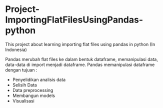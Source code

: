 # Project-ImportingFlatFilesUsingPandas-python
This project about learning importing flat files using pandas in python (In Indonesia)

Pandas merubah flat files ke dalam bentuk dataframe, memanipulasi data, data-data di import menjadi dataframe.
Pandas memanipulasi dataframe dengan tujuan :
- Penyelidikan analisis data
- Selisih Data
- Data preprocessing
- Membangun models
- Visualisasi
